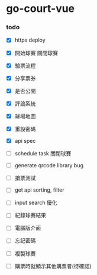 # go-court-vue

### todo 

- [x] https deploy
- [x] 開始球賽 關閉球賽
- [x] 驗票流程
- [x] 分享票券
- [x] 是否公開
- [x] 評論系統
- [x] 球場地圖
- [x] 重設密碼
- [x] api spec
- [ ] schedule task 關閉球賽
- [ ] generate qrcode library bug 
- [ ] 搶票測試
- [ ] get api sorting, filter
- [ ] input search 優化
- [ ] 紀錄球賽結果
- [ ] 電腦版介面
- [ ] 忘記密碼
- [ ] 複製球賽
- [ ] 購票時就顯示其他購票者(待確認)



